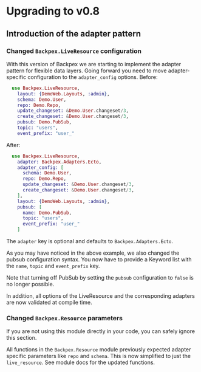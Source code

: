 # Upgrading to v0.8

## Introduction of the adapter pattern

### Changed `Backpex.LiveResource` configuration

With this version of Backpex we are starting to implement the adapter pattern for flexible data layers.
Going forward you need to move adapter-specific configuration to the `adapter_config` options. Before:

```elixir
  use Backpex.LiveResource,
    layout: {DemoWeb.Layouts, :admin},
    schema: Demo.User,
    repo: Demo.Repo,
    update_changeset: &Demo.User.changeset/3,
    create_changeset: &Demo.User.changeset/3,
    pubsub: Demo.PubSub,
    topic: "users",
    event_prefix: "user_"
```

After:

```elixir
  use Backpex.LiveResource,
    adapter: Backpex.Adapters.Ecto,
    adapter_config: [
      schema: Demo.User,
      repo: Demo.Repo,
      update_changeset: &Demo.User.changeset/3,
      create_changeset: &Demo.User.changeset/3,
    ],
    layout: {DemoWeb.Layouts, :admin},
    pubsub: [
      name: Demo.PubSub,
      topic: "users",
      event_prefix: "user_"
    ]
```

The `adapter` key is optional and defaults to `Backpex.Adapters.Ecto`.

As you may have noticed in the above example, we also changed the pubsub configuration syntax. You now have to provide a Keyword list with the `name`, `topic` and `event_prefix` key.

Note that turning off PubSub by setting the `pubsub` configuration to `false` is no longer possible.

In addition, all options of the LiveResource and the corresponding adapters are now validated at compile time.

### Changed `Backpex.Resource` parameters

If you are not using this module directly in your code, you can safely ignore this section.

All functions in the `Backpex.Resource` module previously expected adapter specific parameters like `repo` and `schema`.
This is now simplified to just the `live_resource`. See module docs for the updated functions.

